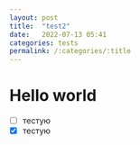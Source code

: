 ```yaml
---
layout: post
title:  "test2"
date: 	2022-07-13 05:41 
categories: tests
permalink: /:categories/:title
---
```

# Hello world

- [ ] тестую
- [x] тестую